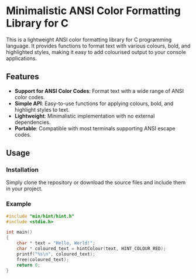 # Minimalistic ANSI Color Formatting Library for C

This is a lightweight ANSI color formatting library for C programming language. It provides functions to format text with various colours, bold, and highlighted styles, making it easy to add colourised output to your console applications.

## Features

- **Support for ANSI Color Codes**: Format text with a wide range of ANSI color codes.
- **Simple API**: Easy-to-use functions for applying colours, bold, and highlight styles to text.
- **Lightweight**: Minimalistic implementation with no external dependencies.
- **Portable**: Compatible with most terminals supporting ANSI escape codes.

## Usage

### Installation

Simply clone the repository or download the source files and include them in your project.

### Example

```c
#include "min/hint/hint.h"
#include <stdio.h>

int main()
{
    char * text = "Hello, World!";
    char * coloured_text = hintColour(text, HINT_COLOUR_RED);
    printf("%s\n", coloured_text);
    free(coloured_text);
    return 0;
}
```
